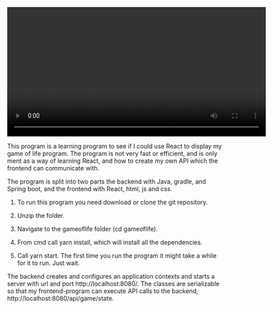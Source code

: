 <video width="600" controls>
  <source src="assets/gameoflifeVideo.mp4" type="video/mp4">
  Your browser does not support the video tag.
</video>


This program is a learning program to see if I could use React to display my game of life program.
The program is not very fast or efficient, and is only ment as a way of learning React, and how to create my own API which the frontend can communicate with.

The program is split into two parts the backend with Java, gradle, and Spring boot,
 and the frontend with React, html, js and css.

1. To run this program you need download or clone the git repository.

2. Unzip the folder.

3. Navigate to the gameoflife folder (cd gameoflife).

4. From cmd call yarn install, which will install all the dependencies.

5. Call yarn start.
The first time you run the program it might take a while for it to run. Just wait.


The backend creates and configures an application contexts and starts a server with url and port http://localhost:8080/.
The classes are serializable so that my frontend-program can execute API calls to the backend, http://localhost:8080/api/game/state.




